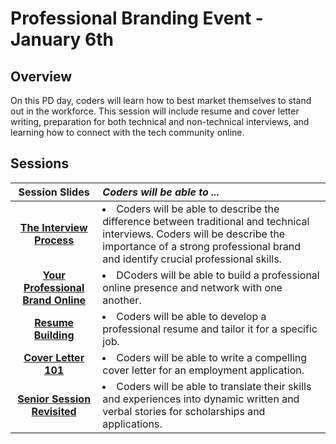 # Professional Branding Event - January 6th

## Overview
On this PD day, coders will learn how to best market themselves to stand out in the workforce. This session will include resume and cover letter writing, preparation for both technical and non-technical interviews, and learning how to connect with the tech community online.

## Sessions 
|Session Slides|*Coders will be able to ...*|
|:-------:|:-------|
|[**The Interview Process**]()|<li> Coders will be able to describe the difference between traditional and technical interviews. Coders will be describe the importance of a strong professional brand and identify crucial professional skills. </li>|
|[**Your Professional Brand Online**]() |<li>DCoders will be able to build a professional online presence and network with one another.</li>|
|[**Resume Building**]() |<li>Coders will be able to develop a professional resume and tailor it for a specific job.</li>|
|[**Cover Letter 101**]() | <li>Coders will be able to write a compelling cover letter for an employment application.</li>|
|[**Senior Session Revisited**]() |<li>Coders will be able to translate their skills and experiences into dynamic written and verbal stories for scholarships and applications. </li>|


